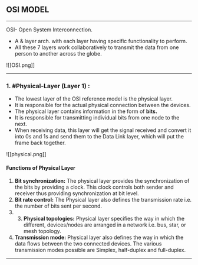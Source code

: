 ## OSI MODEL
---
OSI- Open System Interconnection. 
- A & layer arch. with each layer having specific functionality to perform.
- All these 7 layers work collaboratively to transmit the data from one person to another across the globe.

![[OSI.png]]

---
### **1. #Physical-Layer (Layer 1) :**
- The lowest layer of the OSI reference model is the physical layer. 
- It is responsible for the actual physical connection between the devices. 
- The physical layer contains information in the form of **bits.**
- It is responsible for transmitting individual bits from one node to the next. 
- When receiving data, this layer will get the signal received and convert it into 0s and 1s and send them to the Data Link layer, which will put the frame back together.

![[physical.png]]

#### Functions of Physical Layer

1.  **Bit synchronization:** The physical layer provides the synchronization of the bits by providing a clock. This clock controls both sender and receiver thus providing synchronization at bit level.
2.  **Bit rate control:** The Physical layer also defines the transmission rate i.e. the number of bits sent per second.
3. 	3.  **Physical topologies:** Physical layer specifies the way in which the different, devices/nodes are arranged in a network i.e. bus, star, or mesh topology.
4.  **Transmission mode:** Physical layer also defines the way in which the data flows between the two connected devices. The various transmission modes possible are Simplex, half-duplex and full-duplex.
---

